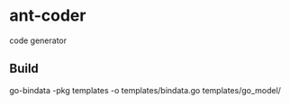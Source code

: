 # ant-coder
code generator

## Build
go-bindata -pkg templates -o templates/bindata.go templates/go_model/
